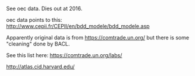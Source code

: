 See oec data. Dies out at 2016.

oec data points to this: http://www.cepii.fr/CEPII/en/bdd_modele/bdd_modele.asp

Apparently original data is from https://comtrade.un.org/ but there is some "cleaning" done by BACL.

See this list here: https://comtrade.un.org/labs/

http://atlas.cid.harvard.edu/
